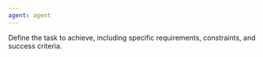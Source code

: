 ```yaml
---
agent: agent
---
```

Define the task to achieve, including specific requirements, constraints, and success criteria.